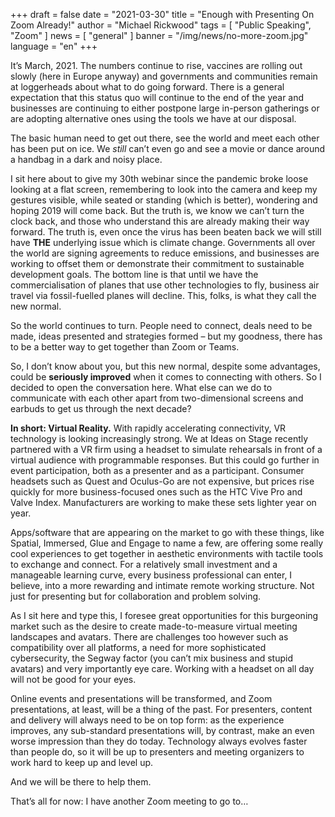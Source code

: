 +++
draft = false
date = "2021-03-30"
title = "Enough with Presenting On Zoom Already!"
author = "Michael Rickwood"
tags = [ "Public Speaking", "Zoom" ]
news = [ "general" ]
banner = "/img/news/no-more-zoom.jpg"
language = "en"
+++

It’s March, 2021. The numbers continue to rise, vaccines are rolling out slowly (here in Europe anyway) and governments and communities remain at loggerheads about what to do going forward. There is a general expectation that this status quo will continue to the end of the year and businesses are continuing to either postpone large in-person gatherings or are adopting alternative ones using the tools we have at our disposal. 
 
The basic human need to get out there, see the world and meet each other has been put on ice. We *still* can’t even go and see a movie or dance around a handbag in a dark and noisy place. 
 
I sit here about to give my 30th webinar since the pandemic broke loose looking at a flat screen, remembering to look into the camera and keep my gestures visible, while seated or standing (which is better), wondering and hoping 2019 will come back. But the truth is, we know we can’t turn the clock back, and those who understand this are already making their way forward. The truth is, even once the virus has been beaten back we will still have **THE** underlying issue which is climate change. Governments all over the world are signing agreements to reduce emissions, and businesses are working to offset them or demonstrate their commitment to sustainable development goals. The bottom line is that until we have the commercialisation of planes that use other technologies to fly, business air travel via fossil-fuelled planes will decline. This, folks, is what they call the new normal. 
 
So the world continues to turn. People need to connect, deals need to be made, ideas presented and strategies formed – but my goodness, there has to be a better way to get together than Zoom or Teams. 
 
So, I don’t know about you, but this new normal, despite some advantages, could be **seriously improved** when it comes to connecting with others. So I decided to open the conversation here. What else can we do to communicate with each other apart from two-dimensional screens and earbuds to get us through the next decade? 
 
**In short: Virtual Reality.** With rapidly accelerating connectivity, VR technology is looking increasingly strong. We at Ideas on Stage recently partnered with a VR firm using a headset to simulate rehearsals in front of a virtual audience with programmable responses. But this could go further in event participation, both as a presenter and as a participant. Consumer headsets such as Quest and Oculus-Go are not expensive, but prices rise quickly for more business-focused ones such as the HTC Vive Pro and Valve Index. Manufacturers are working to make these sets lighter year on year. 
 
Apps/software that are appearing on the market to go with these things, like Spatial, Immersed, Glue and Engage to name a few, are offering some really cool experiences to get together in aesthetic environments with tactile tools to exchange and connect. For a relatively small investment and a manageable learning curve, every business professional can enter, I believe, into a more rewarding and intimate remote working structure. Not just for presenting but for collaboration and problem solving. 
 
As I sit here and type this, I foresee great opportunities for this burgeoning market such as the desire to create made-to-measure virtual meeting landscapes and avatars. There are challenges too however such as compatibility over all platforms, a need for more sophisticated cybersecurity, the Segway factor (you can’t mix business and stupid avatars) and very importantly eye care. Working with a headset on all day will not be good for your eyes.
 
Online events and presentations will be transformed, and Zoom presentations, at least, will be a thing of the past. For presenters, content and delivery will always need to be on top form: as the experience improves, any sub-standard presentations will, by contrast, make an even worse impression than they do today. Technology always evolves faster than people do, so it will be up to presenters and meeting organizers to work hard to keep up and level up.

And we will be there to help them.

That’s all for now: I have another Zoom meeting to go to…

